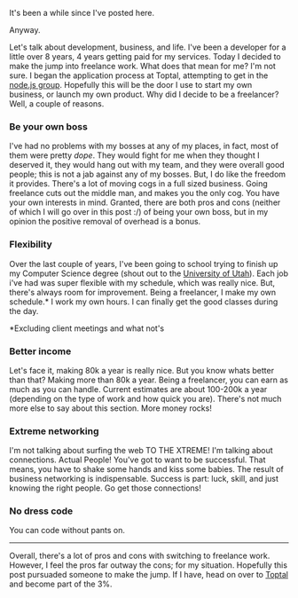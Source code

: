 It's been a while since I've posted here. 

Anyway.

Let's talk about development, business, and life. I've been a developer for a little over 8 years, 4 years getting paid for my services. 
Today I decided to make the jump into freelance work. What does that mean for me? I'm not sure. I began the application process at Toptal, attempting to get in the [node.js group](http://www.toptal.com/nodejs).
Hopefully this will be the door I use to start my own business, or launch my own product. 
Why did I decide to be a freelancer? Well, a couple of reasons.

### Be your own boss
I've had no problems with my bosses at any of my places, in fact, most of them were pretty _dope_.
They would fight for me when they thought I deserved it, they would hang out with my team, and they were overall good people; this is not a jab against any of my bosses.
But, I do like the freedom it provides. There's a lot of moving cogs in a full sized business. Going freelance cuts out the middle man, and makes you the only cog. You have your own interests in mind.
Granted, there are both pros and cons (neither of which I will go over in this post :/) of being your own boss, but in my opinion the positive removal of overhead is a bonus.

### Flexibility
Over the last couple of years, I've been going to school trying to finish up my Computer Science degree (shout out to the [University of Utah](http://utah.edu)).
Each job i've had was super flexible with my schedule, which was really nice. But, there's always room for improvement. Being a freelancer,
I make my own schedule.* I work my own hours. I can finally get the good classes during the day.

*Excluding client meetings and what not's

### Better income
Let's face it, making 80k a year is really nice. But you know whats better than that? Making more than 80k a year. Being a freelancer, you can earn as much as you can handle.
Current estimates are about 100-200k a year (depending on the type of work and how quick you are). There's not much more else to say about this section. More money rocks!

### Extreme networking
I'm not talking about surfing the web TO THE XTREME! I'm talking about connections. Actual People! You've got to want to be successful. That means, you have to shake some hands and kiss some babies.
The result of business networking is indispensable. Success is part: luck, skill, and just knowing the right people. Go get those connections!

### No dress code
You can code without pants on. 

---

Overall, there's a lot of pros and cons with switching to freelance work. However, I feel the pros far outway the cons; for my situation. Hopefully this post pursuaded someone to make the jump. 
If I have, head on over to [Toptal](http://toptal.com) and become part of the 3%.

